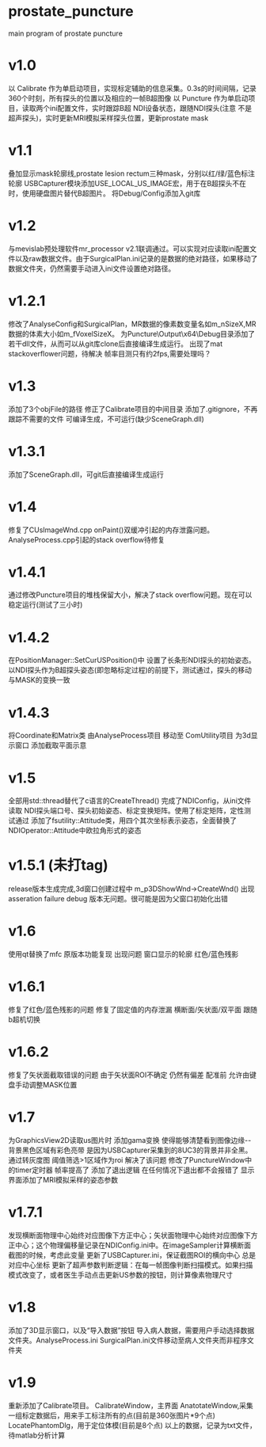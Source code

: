 # prostate_puncture
main program of prostate puncture

# v1.0
以 Calibrate 作为单启动项目，实现标定辅助的信息采集。0.3s的时间间隔，记录360个时刻，所有探头的位置以及相应的一帧B超图像
以 Puncture 作为单启动项目，读取两个ini配置文件，实时跟踪B超 NDI设备状态，跟随NDI探头(注意 不是超声探头)，实时更新MRI模拟采样探头位置，更新prostate mask

# v1.1
叠加显示mask轮廓线,prostate lesion rectum三种mask，分别以红/绿/蓝色标注轮廓
USBCapturer模块添加USE_LOCAL_US_IMAGE宏，用于在B超探头不在时，使用硬盘图片替代B超图片。
将Debug/Config添加入git库

# v1.2
与mevislab预处理软件mr_processor v2.1联调通过。可以实现对应读取ini配置文件以及raw数据文件。由于SurgicalPlan.ini记录的是数据的绝对路径，如果移动了数据文件夹，仍然需要手动进入ini文件设置绝对路径。

# v1.2.1
修改了AnalyseConfig和SurgicalPlan，MR数据的像素数变量名如m_nSizeX,MR数据的体素大小如m_fVoxelSizeX。
为Puncture\Output\x64\Debug目录添加了若干dll文件，从而可以从git库clone后直接编译生成运行。
出现了mat stackoverflower问题，待解决
帧率目测只有约2fps,需要处理吗？

# v1.3
添加了3个objFile的路径
修正了Calibrate项目的中间目录
添加了.gitignore，不再跟踪不需要的文件
可编译生成，不可运行(缺少SceneGraph.dll)

# v1.3.1
添加了SceneGraph.dll，可git后直接编译生成运行

# v1.4
修复了CUsImageWnd.cpp onPaint()双缓冲引起的内存泄露问题。 AnalyseProcess.cpp引起的stack overflow待修复

# v1.4.1
通过修改Puncture项目的堆栈保留大小，解决了stack overflow问题。现在可以稳定运行(测试了三小时)

# v1.4.2
在PositionManager::SetCurUSPosition()中 设置了长条形NDI探头的初始姿态。以NDI探头作为B超探头姿态(即忽略标定过程)的前提下，测试通过，探头的移动与MASK的变换一致

# v1.4.3
将Coordinate和Matrix类 由AnalyseProcess项目 移动至 ComUtility项目
为3d显示窗口 添加截取平面示意

# v1.5
全部用std::thread替代了c语言的CreateThread()
完成了NDIConfig，从ini文件读取 NDI探头端口号、探头初始姿态、标定变换矩阵。使用了标定矩阵，定性测试通过
添加了fsutility::Attitude类，用四个其次坐标表示姿态，全面替换了NDIOperator::Attitude中欧拉角形式的姿态

# v1.5.1 (未打tag)
release版本生成完成,3d窗口创建过程中 m_p3DShowWnd->CreateWnd() 出现asseration failure debug 版本无问题。很可能是因为父窗口初始化出错

# v1.6
使用qt替换了mfc 原版本功能复现
出现问题  窗口显示的轮廓 红色/蓝色残影

# v1.6.1 
修复了红色/蓝色残影的问题
修复了固定值的内存泄漏
横断面/矢状面/双平面  跟随b超机切换

# v1.6.2
修复了矢状面截取错误的问题 由于矢状面ROI不确定 仍然有偏差
配准前 允许由键盘手动调整MASK位置

# v1.7
为GraphicsView2D读取us图片时 添加gama变换 使得能够清楚看到图像边缘--背景黑色区域有彩色亮带 是因为USBCapturer采集到的8UC3的背景并非全黑。通过转灰度图 阈值筛选>1区域作为roi 解决了该问题
修改了PunctureWindow中的timer定时器  帧率提高了
添加了退出逻辑 在任何情况下退出都不会报错了
显示界面添加了MRI模拟采样的姿态参数


# v1.7.1
发现横断面物理中心始终对应图像下方正中心；矢状面物理中心始终对应图像下方正中心；这个物理偏移量记录在NDIConfig.ini中。在imageSampler计算横断面截图的时候，考虑此变量
更新了USBCapturer.ini，保证截图ROI的横向中心 总是对应中心坐标
更新了超声参数判断逻辑：在每一帧图像判断扫描模式。如果扫描模式改变了，或者医生手动点击更新US参数的按钮，则计算像素物理尺寸

# v1.8
添加了3D显示窗口，以及“导入数据”按钮
导入病人数据，需要用户手动选择数据文件夹。AnalyseProcess.ini SurgicalPlan.ini文件移动至病人文件夹而非程序文件夹

# v1.9
重新添加了Calibrate项目。
CalibrateWindow，主界面
AnatotateWindow,采集一组标定数据后，用来手工标注所有的点(目前是360张图片*9个点)
LocatePhantomDlg，用于定位体模(目前是8个点)
以上的数据，记录为txt文件，待matlab分析计算




